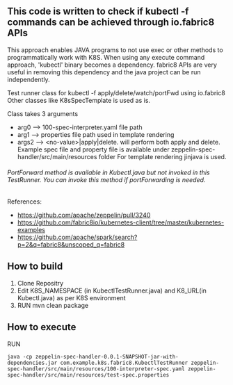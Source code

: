 
## This code is written to check if kubectl -f commands can be achieved through io.fabric8 APIs 

This approach enables JAVA programs to not use exec or other methods to programmatically work with K8S.
When using any execute command approach, 'kubectl' binary becomes a dependency.
fabric8 APIs are very useful in removing this dependency and the java project can be run independently.

Test runner class for kubectl -f apply/delete/watch/portFwd using io.fabric8
Other classes like K8sSpecTemplate is used as is.

Class takes 3 arguments
* arg0 --> 100-spec-interpreter.yaml file path 
* arg1 --> properties file path used in template rendering
* args2 --> \<no-value\>|apply|delete. <no-value> will perform both apply and delete.
  Example spec file and property file is available under zeppelin-spec-handler/src/main/resources folder
  For template rendering jinjava is used.

###### PortForward method is available in Kubectl.java but not invoked in this TestRunner. You can invoke this method if portForwarding is needed.


References: 
* https://github.com/apache/zeppelin/pull/3240
* https://github.com/fabric8io/kubernetes-client/tree/master/kubernetes-examples
* https://github.com/apache/spark/search?p=2&q=fabric8&unscoped_q=fabric8

## How to build 
1. Clone Repositry
2. Edit K8S_NAMESPACE (in KubectlTestRunner.java) and K8_URL(in Kubectl.java) as per K8S environment
3. RUN mvn clean package

## How to execute 
RUN 

`java -cp zeppelin-spec-handler-0.0.1-SNAPSHOT-jar-with-dependencies.jar com.example.k8s.fabric8.KubectlTestRunner zeppelin-spec-handler/src/main/resources/100-interpreter-spec.yaml zeppelin-spec-handler/src/main/resources/test-spec.properties`
